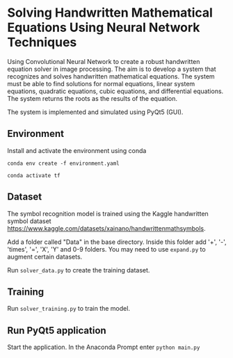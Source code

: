 # Solving Handwritten Mathematical Equations Using Neural Network Techniques

Using Convolutional Neural Network to create a robust handwritten equation solver in image processing. The aim is to develop a system that recognizes and solves handwritten mathematical equations. The system must be able to find solutions for normal equations, linear system equations, quadratic equations, cubic equations, and differential equations. The system returns the roots as the results of the equation.

The system is implemented and simulated using PyQt5 (GUI).

## Environment
Install and activate the environment using conda

`conda env create -f environment.yaml`

`conda activate tf`

## Dataset
The symbol recognition model is trained using the Kaggle handwritten symbol dataset https://www.kaggle.com/datasets/xainano/handwrittenmathsymbols.

Add a folder called "Data" in the base directory. Inside this folder add '+', '-', 'times', '=', 'X', 'Y' and 0-9 folders. You may need to use `expand.py` to augment certain datasets.

Run `solver_data.py` to create the training dataset.

## Training
Run `solver_training.py` to train the model.

## Run PyQt5 application
Start the application.
In the Anaconda Prompt enter `python main.py`
